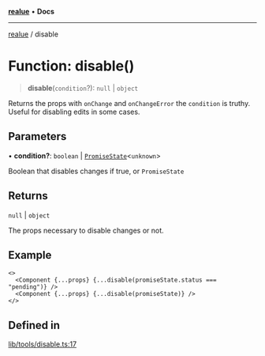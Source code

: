 [**realue**](../README.md) • **Docs**

***

[realue](../README.md) / disable

# Function: disable()

> **disable**(`condition`?): `null` \| `object`

Returns the props with `onChange` and `onChangeError` the `condition` is truthy. Useful for disabling edits in some cases.

## Parameters

• **condition?**: `boolean` \| [`PromiseState`](../type-aliases/PromiseState.md)\<`unknown`\>

Boolean that disables changes if true, or `PromiseState`

## Returns

`null` \| `object`

The props necessary to disable changes or not.

## Example

```tsx
<>
  <Component {...props} {...disable(promiseState.status === "pending")} />
  <Component {...props} {...disable(promiseState)} />
</>
```

## Defined in

[lib/tools/disable.ts:17](https://github.com/nevoland/realue/blob/02eadad2b1348179ffb758c002c1a34797a6b7aa/lib/tools/disable.ts#L17)

